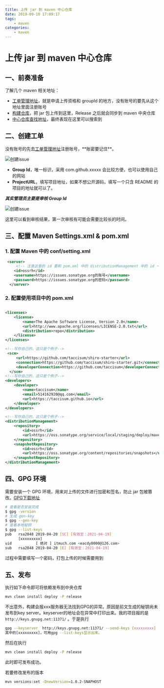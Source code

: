 ```yaml
---
title: 上传 jar 到 maven 中心仓库
date: 2019-09-10 17:09:17
tags:
    - maven
categories:
    - maven
---
```


# 上传 jar 到 maven 中心仓库

## 一、前奏准备

了解几个 maven 相关地址：

- [工单管理地址](https://issues.sonatype.org/)，就是申请上传资格和 groupId 的地方，没有账号的要先从这个地址里面注册账号
- [构建仓库](<https://oss.sonatype.org/#welcome>)，把 jar 包上传到这里，Release 之后就会同步到 maven 中央仓库
- [中心仓库查找地址](<http://search.maven.org/>)，最终表现在这里可以搜索到

## 二、创建工单

没有账号的先去[工单管理地址]([https://issues.sonatype.org](https://issues.sonatype.org/))注册账号，**账密要记住**。

![创建issue](https://raw.githubusercontent.com/deepexi/blog/master/source/_posts/image/创建issue.png)

- **Group Id**，唯一标识，采用 com.github.xxxxx 会比较方便，也可以使用自己的网站
- **ProjectURL**，填写项目地址，如果不想公开源码，填写一个只含 README 的项目的地址就可以了。

***其实管理员主要是审核 Group Id***

![创建issue](https://raw.githubusercontent.com/deepexi/blog/master/source/_posts/image/issue审核状态.png)

这里可以看到审核结果，第一次审核有可能会需要比较长的时间。

## 三、配置 Maven Settings.xml & pom.xml

### 1. 配置 Maven 中的 conf/setting.xml

```xml
 <server>
     <!-- 注意这里的 id 要和 pom.xml 中的 distributionManagement 中的 id 一致 -->
    <id>ossrh</id>
    <username>https://issues.sonatype.org的账号</username>
    <password>https://issues.sonatype.org的密码</password>
  </server>
```

### 2. 配置使用项目中的 pom.xml

```xml

<licenses>
	<license>
		<name>The Apache Software License, Version 2.0</name>
		<url>http://www.apache.org/licenses/LICENSE-2.0.txt</url>
		<distribution>repo</distribution>
	</license>
</licenses>

<!--写你自己的，这只是个例子-->
 <scm>
     <url>https://github.com/taccisum/shiro-starter</url>
     <connection>https://github.com/taccisum/shiro-starter.git</connection>
     <developerConnection>https://github.com/taccisum</developerConnection>
  </scm>
<!--写你自己的，这只是个例子-->
<developers>
    <developer>
        <name>taccisum</name>
        <email>514162920@qq.com</email>
        <url>https://taccisum.github.io</url>
    </developer>
</developers>

<!--写你自己的，这只是个例子-->
<distributionManagement>
    <repository>
        <id>ossrh</id>
        <url>https://oss.sonatype.org/service/local/staging/deploy/maven2</url>
    </repository>
    <snapshotRepository>
        <id>ossrh</id>
        <url>https://oss.sonatype.org/content/repositories/snapshots</url>
    </snapshotRepository>
</distributionManagement>
```

## 四、GPG 环境

需要安装一个 GPG 环境，用来对上传的文件进行加密和签名，防止 jar 包被篡改。[GPG下载地址](<https://www.gpg4win.org/>)

```bash
# 查看是否安装完成
$ gpg -version
# 生成 gen-key
$ gpg --gen-key
# 查看本地秘钥
$ gpg --list-keys
pub   rsa2048 2019-04-20 [SC] [有效至：2021-04-19]
      [xxxxxxxxx]
uid           [ 绝对 ] itmuch.com <eacdy0000@126.com>
sub   rsa2048 2019-04-20 [E] [有效至：2021-04-19]
```

过程中需要填写一个密码，打包上传的时候需要用到

## 五、发布

执行如下命令即可将依赖发布到中央仓库

```bash
mvn clean install deploy -P release
```

不出意外，构建会报xxx服务器无法找到GPG的异常。原因是前文生成的秘钥尚未发布到key server。keyserver的地址会在异常中打印出来。我的项目报的是 `http://keys.gnupg.net:11371/` 。于是执行

```bash
gpg --keyserver  http://keys.gnupg.net:11371/ --send-keys [xxxxxxxxx]
其中的[xxxxxxxxx]，可用gpg --list-keys显示出来。
```

然后在执行

```bash
mvn clean install deploy -P release
```

此时即可发布成功。

若要修改发布的版本

```bash
mvn versions:set -DnewVersion=1.0.2-SNAPHOST
```



